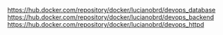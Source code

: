 https://hub.docker.com/repository/docker/lucianobrd/devops_database
https://hub.docker.com/repository/docker/lucianobrd/devops_backend
https://hub.docker.com/repository/docker/lucianobrd/devops_httpd
